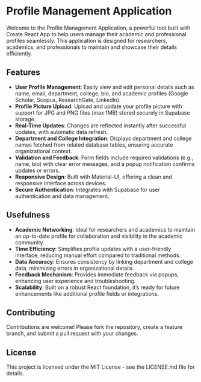 # Profile Management Application

Welcome to the Profile Management Application, a powerful tool built with Create React App to help users manage their academic and professional profiles seamlessly. This application is designed for researchers, academics, and professionals to maintain and showcase their details efficiently.

## Features

- **User Profile Management**: Easily view and edit personal details such as name, email, department, college, bio, and academic profiles (Google Scholar, Scopus, ResearchGate, LinkedIn).
- **Profile Picture Upload**: Upload and update your profile picture with support for JPG and PNG files (max 1MB) stored securely in Supabase storage.
- **Real-Time Updates**: Changes are reflected instantly after successful updates, with automatic data refresh.
- **Department and College Integration**: Displays department and college names fetched from related database tables, ensuring accurate organizational context.
- **Validation and Feedback**: Form fields include required validations (e.g., name, bio) with clear error messages, and a popup notification confirms updates or errors.
- **Responsive Design**: Built with Material-UI, offering a clean and responsive interface across devices.
- **Secure Authentication**: Integrates with Supabase for user authentication and data management.

## Usefulness

- **Academic Networking**: Ideal for researchers and academics to maintain an up-to-date profile for collaboration and visibility in the academic community.
- **Time Efficiency**: Simplifies profile updates with a user-friendly interface, reducing manual effort compared to traditional methods.
- **Data Accuracy**: Ensures consistency by linking department and college data, minimizing errors in organizational details.
- **Feedback Mechanism**: Provides immediate feedback via popups, enhancing user experience and troubleshooting.
- **Scalability**: Built on a robust React foundation, it’s ready for future enhancements like additional profile fields or integrations.


## Contributing

Contributions are welcome! Please fork the repository, create a feature branch, and submit a pull request with your changes.

## License

This project is licensed under the MIT License - see the LICENSE.md file for details.